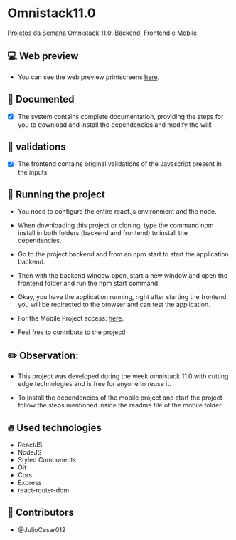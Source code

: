# Omnistack11.0
Projetos da Semana Omnistack 11.0, Backend, Frontend e Mobile.

## :computer: Web preview
- You can see the web preview printscreens [here](/frontend_web#computer-web-preview).

## :notebook: Documented

- [x] The system contains complete documentation, providing the steps for you to download and install the dependencies and modify the will!

## :calendar: validations

- [x] The frontend contains original validations of the Javascript present in the inputs

## :wrench: Running the project

- You need to configure the entire react.js environment and the node.
- When downloading this project or cloning, type the command npm install in both folders (backend and frontend) to install the dependencies.
- Go to the project backend and from an npm start to start the application backend.
- Then with the backend window open, start a new window and open the frontend folder and run the npm start command.
- Okay, you have the application running, right after starting the frontend you will be redirected to the browser and can test the application.

- For the Mobile Project access: [here](/mobile#readme).

- Feel free to contribute to the project!

## :pencil2: Observation:

- This project was developed during the week omnistack 11.0 with cutting edge technologies and is free for anyone to reuse it.

- To install the dependencies of the mobile project and start the project follow the steps mentioned inside the readme file of the mobile folder.

## :fire: Used technologies
- ReactJS
- NodeJS
- Styled Components
- Git
- Cors
- Express
- react-router-dom

## :man: Contributors
- @JulioCesar012
